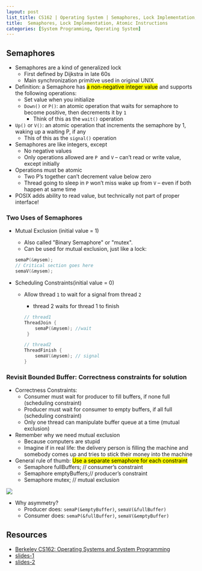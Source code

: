 ```yaml
---
layout: post
list_title: CS162 | Operating System | Semaphores, Lock Implementation, Atomic Instructions
title:  Semaphores, Lock Implementation, Atomic Instructions
categories: [System Programming, Operating System]
---
```


## Semaphores

- Semaphores are a kind of generalized lock
    - First defined by Dijkstra in late 60s
    - Main synchronization primitive used in original UNIX
- Definition: a Semaphore has <mark>a non-negative integer value</mark> and supports the following operations:
    - Set value when you initialize
    - `Down()` or `P()`: an atomic operation that waits for semaphore to become positive, then decrements it by `1`
        - Think of this as the `wait()` operation
- `Up()` or `V()`: an atomic operation that increments the semaphore by 1, waking up a waiting P, if any
    - This of this as the `signal()` operation
- Semaphores are like integers, except
    - No negative values
    - Only operations allowed are `P `and `V` – can’t read or write value, except initially
- Operations must be atomic
    - Two P’s together can’t decrement value below zero
    - Thread going to sleep in `P` won’t miss wake up from `V` – even if both happen at same time
- POSIX adds ability to read value, but technically not part of proper interface!


### Two Uses of Semaphores

- Mutual Exclusion (initial value = 1)
    - Also called "Binary Semaphore" or "mutex".
    - Can be used for mutual exclusion, just like a lock:

    ```c
    semaP(&mysem);
    // Critical section goes here
    semaV(&mysem);
    ```
- Scheduling Constraints(initial value = 0)
    - Allow thread `1` to wait for a signal from thread `2`
        - thread 2 waits for thread 1 to finish

        ```c
        // thread1
        ThreadJoin {
            semaP(&mysem); //wait
         }

        // thread2
        ThreadFinish {
            semaV(&mysem); // signal
        }
        ```

### Revisit Bounded Buffer: Correctness constraints for solution

- Correctness Constraints:
    - Consumer must wait for producer to fill buffers, if none full (scheduling constraint)
    - Producer must wait for consumer to empty buffers, if all full (scheduling constraint)
    - Only one thread can manipulate buffer queue at a time (mutual exclusion)
- Remember why we need mutual exclusion
    - Because computers are stupid
    - Imagine if in real life: the delivery person is filling the machine and somebody comes up and tries to stick their money into the machine
- General rule of thumb: <mark>Use a separate semaphore for each constraint</mark>
    - Semaphore fullBuffers; // consumer’s constraint
    - Semaphore emptyBuffers;// producer’s constraint
    - Semaphore mutex; // mutual exclusion

<img class="md-img-center" src="{{site.baseurl}}/assets/images/2020/01/os-07-02.png">

- Why asymmetry?
    - Producer does: `semaP(&emptyBuffer)`, `semaV(&fullBuffer)`
    - Consumer does: `semaP(&fullBuffer)`, `semaV(&emptyBuffer)`


## Resources

- [Berkeley CS162: Operating Systems and System Programming](https://www.youtube.com/watch?v=4FpG1DcvHzc&list=PLF2K2xZjNEf97A_uBCwEl61sdxWVP7VWC)
- [slides-1](https://sharif.edu/~kharrazi/courses/40424-012/)
- [slides-2](https://github.com/Leo-Adventure/Berkeley-CS162-Operating-System/tree/main/Lecture/Slides)
